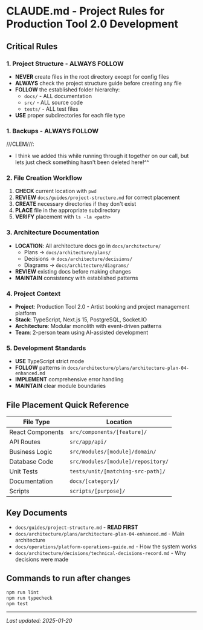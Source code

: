 # CLAUDE.md - Project Rules for Production Tool 2.0 Development

## Critical Rules

### 1. Project Structure - ALWAYS FOLLOW
- **NEVER** create files in the root directory except for config files
- **ALWAYS** check the project structure guide before creating any file
- **FOLLOW** the established folder hierarchy:
  - `docs/` - ALL documentation
  - `src/` - ALL source code
  - `tests/` - ALL test files
- **USE** proper subdirectories for each file type

### 1. Backups - ALWAYS FOLLOW

///CLEM///: 
- I think we added this while running through it together on our call, but lets just check something hasn't been deleted here!^^

### 2. File Creation Workflow
1. **CHECK** current location with `pwd`
2. **REVIEW** `docs/guides/project-structure.md` for correct placement
3. **CREATE** necessary directories if they don't exist
4. **PLACE** file in the appropriate subdirectory
5. **VERIFY** placement with `ls -la <path>`

### 3. Architecture Documentation
- **LOCATION**: All architecture docs go in `docs/architecture/`
  - Plans → `docs/architecture/plans/`
  - Decisions → `docs/architecture/decisions/`
  - Diagrams → `docs/architecture/diagrams/`
- **REVIEW** existing docs before making changes
- **MAINTAIN** consistency with established patterns

### 4. Project Context
- **Project**: Production Tool 2.0 - Artist booking and project management platform
- **Stack**: TypeScript, Next.js 15, PostgreSQL, Socket.IO
- **Architecture**: Modular monolith with event-driven patterns
- **Team**: 2-person team using AI-assisted development

### 5. Development Standards
- **USE** TypeScript strict mode
- **FOLLOW** patterns in `docs/architecture/plans/architecture-plan-04-enhanced.md`
- **IMPLEMENT** comprehensive error handling
- **MAINTAIN** clear module boundaries

## File Placement Quick Reference

| File Type | Location |
|-----------|----------|
| React Components | `src/components/[feature]/` |
| API Routes | `src/app/api/` |
| Business Logic | `src/modules/[module]/domain/` |
| Database Code | `src/modules/[module]/repository/` |
| Unit Tests | `tests/unit/[matching-src-path]/` |
| Documentation | `docs/[category]/` |
| Scripts | `scripts/[purpose]/` |

## Key Documents
- `docs/guides/project-structure.md` - **READ FIRST**
- `docs/architecture/plans/architecture-plan-04-enhanced.md` - Main architecture
- `docs/operations/platform-operations-guide.md` - How the system works
- `docs/architecture/decisions/technical-decisions-record.md` - Why decisions were made

## Commands to run after changes
```bash
npm run lint
npm run typecheck
npm test
```

---
*Last updated: 2025-01-20*
